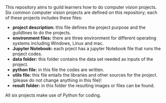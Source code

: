 This repository aims to guild learners how to do computer vision projects. Six common computer vision projects are defined on this repository; each of these projects includes these files:

* **project description:** this file defines the project purpose and the guildlines to do the projects.
* **environment files:** there are three environment for different operating systems including Windows, Linux and mac.
* **Jupyter Notebook:** each prject has a jupyter Notebook file that runs the project codes.
* **data folder:** this folder contains the data set needed as inputs of the project.
* **python file:** in this file the codes are written.
* **utils file:** this file entails the libraries and other sources for the project. (please do not change anything in this file)!
* **result folder:** in this folder the resulting images or files can be found.

All six projects make use of Python for coding.

